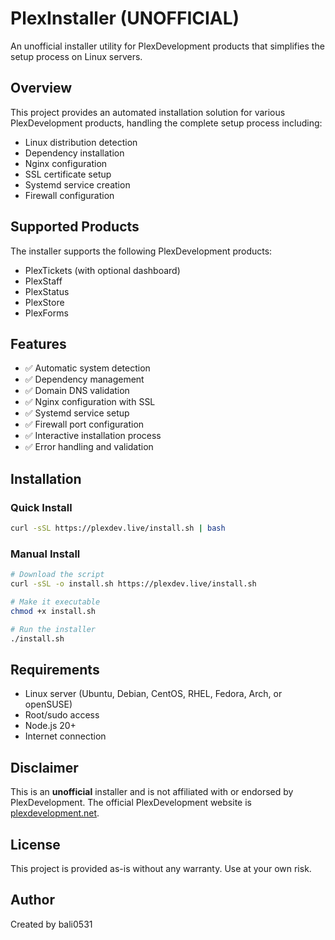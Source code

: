 # PlexInstaller (UNOFFICIAL)

An unofficial installer utility for PlexDevelopment products that simplifies the setup process on Linux servers.

## Overview

This project provides an automated installation solution for various PlexDevelopment products, handling the complete setup process including:

- Linux distribution detection
- Dependency installation
- Nginx configuration
- SSL certificate setup
- Systemd service creation
- Firewall configuration

## Supported Products

The installer supports the following PlexDevelopment products:

- PlexTickets (with optional dashboard)
- PlexStaff
- PlexStatus
- PlexStore
- PlexForms

## Features

- ✅ Automatic system detection
- ✅ Dependency management
- ✅ Domain DNS validation
- ✅ Nginx configuration with SSL
- ✅ Systemd service setup
- ✅ Firewall port configuration
- ✅ Interactive installation process
- ✅ Error handling and validation

## Installation

### Quick Install

```bash
curl -sSL https://plexdev.live/install.sh | bash
```

### Manual Install

```bash
# Download the script
curl -sSL -o install.sh https://plexdev.live/install.sh

# Make it executable
chmod +x install.sh

# Run the installer
./install.sh
```

## Requirements

- Linux server (Ubuntu, Debian, CentOS, RHEL, Fedora, Arch, or openSUSE)
- Root/sudo access
- Node.js 20+
- Internet connection

## Disclaimer

This is an **unofficial** installer and is not affiliated with or endorsed by PlexDevelopment. The official PlexDevelopment website is [plexdevelopment.net](https://plexdevelopment.net).

## License

This project is provided as-is without any warranty. Use at your own risk.

## Author

Created by bali0531
